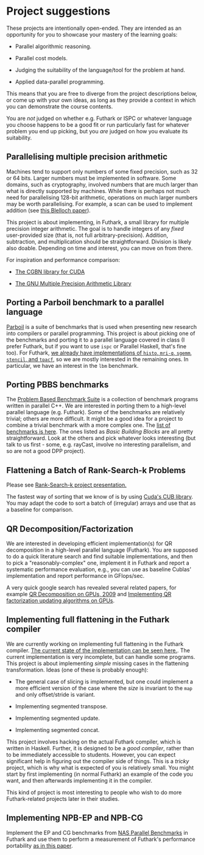 # Project suggestions

These projects are intentionally open-ended.  They are intended as an
opportunity for you to showcase your mastery of the learning goals:

* Parallel algorithmic reasoning.

* Parallel cost models.

* Judging the suitability of the language/tool for the problem at
  hand.

* Applied data-parallel programming.

This means that you are free to diverge from the project descriptions
below, or come up with your own ideas, as long as they provide a
context in which you can demonstrate the course contents.

You are *not* judged on whether e.g. Futhark or ISPC or whatever
language you choose happens to be a good fit or run particularly fast
for whatever problem you end up picking, but you *are* judged on how
you evaluate its suitability.

## Parallelising multiple precision arithmetic

Machines tend to support only numbers of some fixed precision, such as
32 or 64 bits.  Larger numbers must be implemented in software.  Some
domains, such as cryptography, involved numbers that are much larger
than what is directly supported by machines.  While there is perhaps
not much need for parallelising 128-bit arithmetic, operations on much
larger numbers may be worth parallelising.  For example, a scan can be
used to implement addition (see [this Blelloch
paper](material/prefix-sums-and-their-applications.pdf)).

This project is about implementing, in Futhark, a small library for
multiple precision integer arithmetic.  The goal is to handle integers
of any *fixed* user-provided size (that is, not full
arbitrary-precision).  Addition, subtraction, and multiplication
should be straightforward.  Division is likely also doable.  Depending
on time and interest, you can move on from there.

For inspiration and performance comparison:

* [The CGBN library for CUDA](https://github.com/NVlabs/CGBN)

* [The GNU Multiple Precision Arithmetic Library](https://gmplib.org/)

## Porting a Parboil benchmark to a parallel language

[Parboil](http://impact.crhc.illinois.edu/parboil/parboil.aspx) is a
suite of benchmarks that is used when presenting new research into
compilers or parallel programming.  This project is about picking one
of the benchmarks and porting it to a parallel language covered in
class (I prefer Futhark, but if you want to use `ispc` or Parallel
Haskell, that's fine too).  For Futhark, [we already have
implementations of `histo`, `mri-q`, `sgemm`, `stencil`, and
`tpacf`](https://github.com/diku-dk/futhark-benchmarks/tree/master/parboil),
so we are mostly interested in the remaining ones.  In particular, we
have an interest in the `lbm` benchmark.

## Porting PBBS benchmarks

The [Problem Based Benchmark
Suite](https://cmuparlay.github.io/pbbsbench/) is a collection of
benchmark programs written in parallel C++.  We are interested in
porting them to a high-level parallel language (e.g. Futhark).  Some
of the benchmarks are relatively trivial; others are more difficult.
It might be a good idea for a project to combine a trivial benchmark
with a more complex one.  The [list of benchmarks is
here](https://cmuparlay.github.io/pbbsbench/benchmarks/index.html).
The ones listed as *Basic Building Blocks* are all pretty
straightforward.  Look at the others and pick whatever looks
interesting (but talk to us first - some, e.g. rayCast, involve no
interesting parallelism, and so are not a good DPP project).

## Flattening a Batch of Rank-Search-k Problems

Please see [Rank-Search-k project presentation.](group-projects/rank-search-k/Project-RankSearch-k.pdf)

The fastest way of sorting that we know of is by using [Cuda's CUB library](group-projects/cub-code). You may adapt the code to sort a batch of (irregular) arrays and use that as a baseline for comparison. 

## QR Decomposition/Factorization

We are interested in developing efficient implementation(s) for QR decomposition
in a high-level parallel language (Futhark). You are supposed to do a quick literature
search and find suitable implementations, and then to pick a "reasonably-complex" one,
implement it in Futhark and report a systematic performance evaluation, e.g., you can use
as baseline Cublas' implementation and report performance in GFlops/sec.

A very quick google search has revealed several related papers, for example
[QR Decomposition on GPUs, 2009](group-projects/QR-decomposition/QR-decomp-GPU.pdf) and
[Implementing QR factorization updating algorithms on GPUs](group-projects/QR-decomposition/QR-fact-updates-GPU.pdf).

## Implementing full flattening in the Futhark compiler

We are currently working on implementing full flattening in the
Futhark compiler.  [The current state of the implementation can be
seen
here.](https://github.com/diku-dk/futhark/blob/flattening/src/Futhark/Pass/Flatten.hs).
The current implementation is very incomplete, but can handle some
programs.  This project is about implementing *simple* missing cases
in the flattening transformation.  Ideas (one of these is probably
enough):

* The general case of slicing is implemented, but one could implement
  a more efficient version of the case where the *size* is invariant
  to the `map` and only offset/stride is variant.

* Implementing segmented transpose.

* Implementing segmented update.

* Implementing segmented concat.

This project involves hacking on the actual Futhark compiler, which is
written in Haskell.  Further, it is designed to be a *good compiler*,
rather than to be immediately accessible to students.  However, you
can expect significant help in figuring out the compiler side of
things.  This is a *tricky* project, which is why what is expected of
you is relatively small.  You might start by first implementing (in
normal Futhark) an example of the code you want, and then afterwards
implementing it in the compiler.

This kind of project is most interesting to people who wish to do more
Futhark-related projects later in their studies.

## Implementing NPB-EP and NPB-CG

Implement the EP and CG benchmarks from [NAS Parallel
Benchmarks](https://www.nas.nasa.gov/software/npb.html) in Futhark and
use them to perform a measurement of Futhark's performance portability
[as in this
paper](https://link.springer.com/article/10.1007/s10766-022-00746-1).

